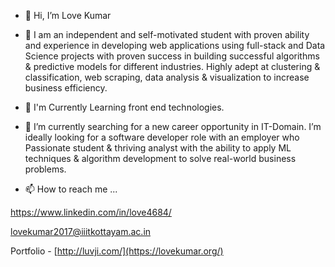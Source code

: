 - 👋 Hi, I’m Love Kumar
- 👀 I am an independent and self-motivated student with proven ability and experience in developing web applications using full-stack and  Data Science projects
      with proven success in building successful algorithms & predictive models for different industries. Highly adept at clustering & classification, web scraping,       data analysis & visualization to increase business efficiency.
      
- 🌱 I'm Currently Learning front end technologies.
- 💞️ I’m currently searching for a new career opportunity in IT-Domain. I’m ideally looking for a software developer role with an employer who Passionate student & thriving analyst with the ability to apply ML techniques & algorithm development to solve real-world business problems.

- 📫 How to reach me ...

https://www.linkedin.com/in/love4684/

lovekumar2017@iiitkottayam.ac.in

Portfolio - [http://luvji.com/](https://lovekumar.org/)


<!---
Love4684/Love4684 is a ✨ special ✨ repository because its `README.md` (this file) appears on your GitHub profile.
You can click the Preview link to take a look at your changes.
--->
